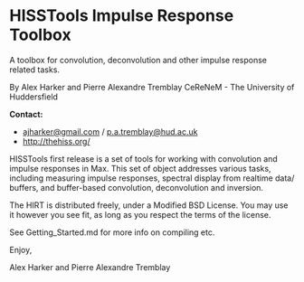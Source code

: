 HISSTools Impulse Response Toolbox
==================================

A toolbox for convolution, deconvolution and other impulse response related tasks.

By Alex Harker and Pierre Alexandre Tremblay
CeReNeM - The University of Huddersfield

**Contact:**

* ajharker@gmail.com / p.a.tremblay@hud.ac.uk
* http://thehiss.org/
			
HISSTools first release is a set of tools for working with convolution and impulse responses in Max. This set of object addresses various tasks, including measuring impulse responses, spectral display from realtime data/ buffers, and buffer-based convolution, deconvolution and inversion.

The HIRT is distributed freely, under a Modified BSD License. You may use it however you see fit, as long as you respect the terms of the license.

See Getting_Started.md for more info on compiling etc.

Enjoy,

Alex Harker and Pierre Alexandre Tremblay
